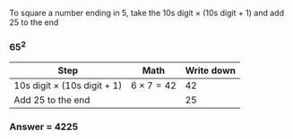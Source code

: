 To square a number ending in 5, take the 10s digit $\times$ (10s digit + 1) and add 25 to the end


### $65^2$

| Step                               | Math              | Write down |
| ---------------------------------- | ----------------- | ---------- |
| 10s digit $\times$ (10s digit + 1) | $6 \times 7 = 42$ | 42         |
| Add 25 to the end                  |                   | 25         |

### Answer = 4225